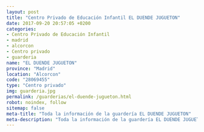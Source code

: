 ```yaml
---
layout: post
title: "Centro Privado de Educación Infantil EL DUENDE JUGUETON"
date: 2017-09-20 20:57:05 +0200
categories:
- Centro Privado de Educación Infantil
- madrid
- alcorcon
- Centro privado
- guarderia
name: "EL DUENDE JUGUETON"
province: "Madrid"
location: "Alcorcon"
code: "28069455"
type: "Centro privado"
img: guarderia.jpg
permalink: /guarderias/el-duende-jugueton.html
robot: noindex, follow
sitemap: false
meta-title: "Toda la información de la guardería EL DUENDE JUGUETON"
meta-description: "Toda la información de la guardería EL DUENDE JUGUETON"
---
```

